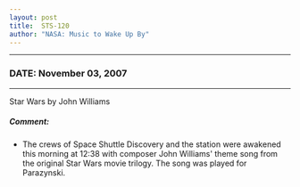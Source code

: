 ```yaml
---
layout: post
title:  STS-120
author: "NASA: Music to Wake Up By"
---
```


----
### DATE: November 03, 2007
----
Star Wars by John Williams

##### Comment:
* The crews of Space Shuttle Discovery and the station were awakened this morning at 12:38 with composer John Williams' theme song from the original Star Wars movie trilogy. The song was played for Parazynski.
